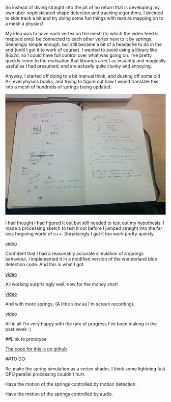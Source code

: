 So instead of diving straight into the pit of no return that is developing my own uber-sophisticated shape detection and tracking algorithms, I decided to side track a bit and try doing some fun things with texture mapping on to a mesh a physics! 

My idea was to have each vertex on the mesh (to which the video feed is mapped onto) be connected to each other vertex next to it by springs. Seemingly simple enough, but still became a bit of a headache to do in the end (until I got it to work of course). I wanted to avoid using a library like Box2d, so I could have full control over what was going on. I've pretty quickly come to the realisation that libraries aren't as instantly and magically useful as I had presumed, and are actually quite clunky and annoying. 

Anyway, I started off doing to a bit manual think, and dusting off some old A-Level physics books, and trying to figure out how I would translate this into a mesh of hundreds of springs being updated. 

![image3](../project_images/spring-notes.jpg)

I had thought I had figured it out but still needed to test out my hypothesis. I made a processing sketch to test it out before I jumped straight into the far less forgiving world of c++. Surprisingly I got it too work pretty quickly.

[video](https://www.youtube.com/watch?v=FpnJLLciJkY)

Confident that I had a reasonably accurate simulation of a springs behaviour, I implemented it in a modified version of the wonderland blob detection code. And this is what I got.

[video](https://www.youtube.com/watch?v=-S8ULznmxOc)

All working surprisingly well, now for the money shot!

[video](https://www.youtube.com/watch?v=TvpKUIxnjrY)

And with more springs. (A little slow as I'm screen recording).

[video](https://www.youtube.com/watch?v=_uVZpjfzhlw)

All in all I'm very happy with the rate of progress I've been making in the past week :)

##Link to prototype

[The code for this is on github](https://github.com/terrybroad/Spring-Mesh-Webcam)

##TO DO:

Re-make the spring simulation as a vertex shader, I think some lightning fast GPU parallel processing couldn't hurt.

Have the motion of the springs controlled by motion detection. 

Have the motion of the springs controlled by audio. 
